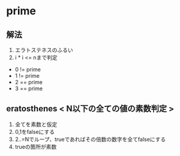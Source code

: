 # prime

## 解法
1. エラトステネスのふるい
2. i * i <= nまで判定 

- 0 != prime
- 1 != prime
- 2 == prime
- 3 == prime

## eratosthenes < N以下の全ての値の素数判定 >
1. 全てを素数と仮定
2. 0,1をfalseにする
3. 2..=Nでループ、trueであればその倍数の数字を全てfalseにする
4. trueの箇所が素数
